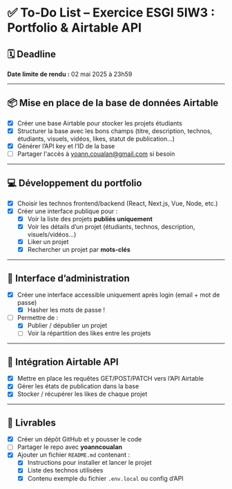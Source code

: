 # ✅ To-Do List – Exercice ESGI 5IW3 : Portfolio & Airtable API

## 🗓 Deadline
**Date limite de rendu :** 02 mai 2025 à 23h59

---

## 📦 Mise en place de la base de données Airtable
- [x] Créer une base Airtable pour stocker les projets étudiants
- [x] Structurer la base avec les bons champs (titre, description, technos, étudiants, visuels, vidéos, likes, statut de publication…)
- [x] Générer l’API key et l’ID de la base
- [ ] Partager l'accès à yoann.coualan@gmail.com si besoin

---

## 💻 Développement du portfolio
- [x] Choisir les technos frontend/backend (React, Next.js, Vue, Node, etc.)
- [x] Créer une interface publique pour :
  - [x] Voir la liste des projets **publiés uniquement**
  - [x] Voir les détails d’un projet (étudiants, technos, description, visuels/vidéos…)
  - [x] Liker un projet
  - [X] Rechercher un projet par **mots-clés**

---

## 🔐 Interface d’administration
- [x] Créer une interface accessible uniquement après login (email + mot de passe)
  - [x] Hasher les mots de passe !
- [ ] Permettre de :
  - [x] Publier / dépublier un projet
  - [ ] Voir la répartition des likes entre les projets

---

## 🔗 Intégration Airtable API
- [x] Mettre en place les requêtes GET/POST/PATCH vers l’API Airtable
- [x] Gérer les états de publication dans la base
- [x] Stocker / récupérer les likes de chaque projet

---

## 📄 Livrables
- [x] Créer un dépôt GitHub et y pousser le code
- [ ] Partager le repo avec **yoanncoualan**
- [x] Ajouter un fichier `README.md` contenant :
  - [x] Instructions pour installer et lancer le projet
  - [x] Liste des technos utilisées
  - [x] Contenu exemple du fichier `.env.local` ou config d’API
